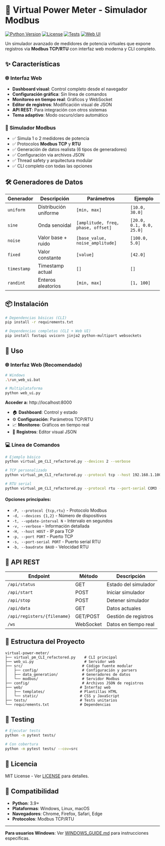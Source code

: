 # 🔌 Virtual Power Meter - Simulador Modbus

[![Python Version](https://img.shields.io/badge/python-3.9%2B-blue)](https://python.org)
[![License](https://img.shields.io/badge/license-MIT-green)](LICENSE)
[![Tests](https://img.shields.io/badge/tests-16%2F16%20passing-brightgreen)](tests/)
[![Web UI](https://img.shields.io/badge/web%20ui-v5.0.0-brightgreen)](#interfaz-web)

Un simulador avanzado de medidores de potencia virtuales que expone registros via **Modbus TCP/RTU** con interfaz web moderna y CLI completo.

## ✨ Características

### 🌐 **Interfaz Web**
- **Dashboard visual**: Control completo desde el navegador
- **Configuración gráfica**: Sin línea de comandos
- **Monitoreo en tiempo real**: Gráficos y WebSocket
- **Editor de registros**: Modificación visual de JSON
- **API REST**: Para integración con otros sistemas
- **Tema adaptivo**: Modo oscuro/claro automático

### 🚀 **Simulador Modbus**
- ✅ Simula 1 o 2 medidores de potencia
- ✅ Protocolos **Modbus TCP** y **RTU** 
- ✅ Generación de datos realista (6 tipos de generadores)
- ✅ Configuración via archivos JSON
- ✅ Thread safety y arquitectura modular
- ✅ CLI completo con todas las opciones

## 🛠️ Generadores de Datos

| Generador | Descripción | Parámetros | Ejemplo |
|-----------|-------------|------------|---------|
| `uniform` | Distribución uniforme | `[min, max]` | `[10.0, 30.0]` |
| `sine` | Onda senoidal | `[amplitude, freq, phase, offset]` | `[20.0, 0.1, 0.0, 25.0]` |
| `noise` | Valor base + ruido | `[base_value, noise_amplitude]` | `[100.0, 5.0]` |
| `fixed` | Valor constante | `[value]` | `[42.0]` |
| `timestamp` | Timestamp actual | `[]` | `[]` |
| `randint` | Enteros aleatorios | `[min, max]` | `[1, 100]` |

## 📦 Instalación

```bash
# Dependencias básicas (CLI)
pip install -r requirements.txt

# Dependencias completas (CLI + Web UI)
pip install fastapi uvicorn jinja2 python-multipart websockets
```

## 🚀 Uso

### 🌐 **Interfaz Web (Recomendado)**

```bash
# Windows
.\run_web_ui.bat

# Multiplataforma  
python web_ui.py
```

**Acceder a:** http://localhost:8000

- 🏠 **Dashboard**: Control y estado
- ⚙️ **Configuración**: Parámetros TCP/RTU
- 📈 **Monitoreo**: Gráficos en tiempo real
- 📝 **Registros**: Editor visual JSON

### 💻 **Línea de Comandos**

```bash
# Ejemplo básico
python virtual_pm_CLI_refactored.py --devices 2 --verbose

# TCP personalizado
python virtual_pm_CLI_refactored.py --protocol tcp --host 192.168.1.100 --port 502

# RTU serial
python virtual_pm_CLI_refactored.py --protocol rtu --port-serial COM3 --baudrate 9600
```

#### Opciones principales:
- `-P, --protocol {tcp,rtu}` - Protocolo Modbus
- `-d, --devices {1,2}` - Número de dispositivos
- `-t, --update-interval N` - Intervalo en segundos
- `-v, --verbose` - Información detallada
- `-H, --host HOST` - IP para TCP
- `-p, --port PORT` - Puerto TCP
- `-s, --port-serial PORT` - Puerto serial RTU
- `-b, --baudrate BAUD` - Velocidad RTU

## 🔌 API REST

| Endpoint | Método | Descripción |
|----------|--------|-------------|
| `/api/status` | GET | Estado del simulador |
| `/api/start` | POST | Iniciar simulador |
| `/api/stop` | POST | Detener simulador |
| `/api/data` | GET | Datos actuales |
| `/api/registers/{filename}` | GET/POST | Gestión de registros |
| `/ws` | WebSocket | Datos en tiempo real |

## 📁 Estructura del Proyecto

```
virtual-power-meter/
├── virtual_pm_CLI_refactored.py    # CLI principal
├── web_ui.py                       # Servidor web
├── src/                           # Código fuente modular
│   ├── config/                    # Configuración y parsers
│   ├── data_generation/           # Generadores de datos
│   └── modbus/                    # Servidor Modbus
├── config/                        # Archivos JSON de registros
├── web/                          # Interfaz web
│   ├── templates/                # Plantillas HTML
│   └── static/                   # CSS y JavaScript
├── tests/                        # Tests unitarios
└── requirements.txt              # Dependencias
```

## 🧪 Testing

```bash
# Ejecutar tests
python -m pytest tests/

# Con cobertura
python -m pytest tests/ --cov=src
```

## 📄 Licencia

MIT License - Ver [LICENSE](LICENSE) para detalles.

## 🔗 Compatibilidad

- **Python**: 3.9+
- **Plataformas**: Windows, Linux, macOS
- **Navegadores**: Chrome, Firefox, Safari, Edge
- **Protocolos**: Modbus TCP/RTU

---

**Para usuarios Windows**: Ver [WINDOWS_GUIDE.md](WINDOWS_GUIDE.md) para instrucciones específicas.
